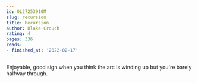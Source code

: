 ```yaml
---
id: OL27253910M
slug: recursion
title: Recursion
author: Blake Crouch
rating: 4
pages: 336
reads:
- finished_at: '2022-02-17'
---
```

Enjoyable, good sign when you think the arc is winding up but you're barely halfway through.
